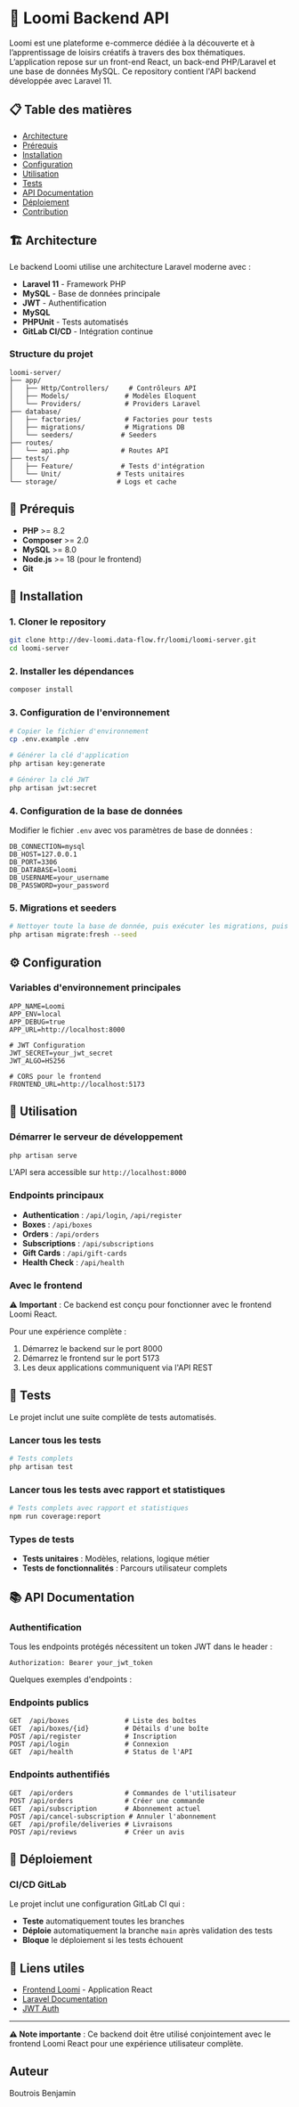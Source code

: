 # 🎁 Loomi Backend API

Loomi est une plateforme e-commerce dédiée à la découverte et à l’apprentissage de loisirs créatifs à travers des box thématiques. L’application repose sur un front-end React, un back-end PHP/Laravel et une base de données MySQL. Ce repository contient l'API backend développée avec Laravel 11.

## 📋 Table des matières

- [Architecture](#-architecture)
- [Prérequis](#-prérequis)
- [Installation](#-installation)
- [Configuration](#-configuration)
- [Utilisation](#-utilisation)
- [Tests](#-tests)
- [API Documentation](#-api-documentation)
- [Déploiement](#-déploiement)
- [Contribution](#-contribution)

## 🏗 Architecture

Le backend Loomi utilise une architecture Laravel moderne avec :

- **Laravel 11** - Framework PHP
- **MySQL** - Base de données principale
- **JWT** - Authentification
- **MySQL**
- **PHPUnit** - Tests automatisés
- **GitLab CI/CD** - Intégration continue

### Structure du projet

```
loomi-server/
├── app/
│   ├── Http/Controllers/     # Contrôleurs API
│   ├── Models/              # Modèles Eloquent
│   └── Providers/           # Providers Laravel
├── database/
│   ├── factories/           # Factories pour tests
│   ├── migrations/          # Migrations DB
│   └── seeders/            # Seeders
├── routes/
│   └── api.php             # Routes API
├── tests/
│   ├── Feature/            # Tests d'intégration
│   └── Unit/              # Tests unitaires
└── storage/               # Logs et cache
```

## 🔧 Prérequis

- **PHP** >= 8.2
- **Composer** >= 2.0
- **MySQL** >= 8.0
- **Node.js** >= 18 (pour le frontend)
- **Git**

## 🚀 Installation

### 1. Cloner le repository

```bash
git clone http://dev-loomi.data-flow.fr/loomi/loomi-server.git
cd loomi-server
```

### 2. Installer les dépendances

```bash
composer install
```

### 3. Configuration de l'environnement

```bash
# Copier le fichier d'environnement
cp .env.example .env

# Générer la clé d'application
php artisan key:generate

# Générer la clé JWT
php artisan jwt:secret
```

### 4. Configuration de la base de données

Modifier le fichier `.env` avec vos paramètres de base de données :

```env
DB_CONNECTION=mysql
DB_HOST=127.0.0.1
DB_PORT=3306
DB_DATABASE=loomi
DB_USERNAME=your_username
DB_PASSWORD=your_password
```

### 5. Migrations et seeders

```bash
# Nettoyer toute la base de donnée, puis exécuter les migrations, puis peupler de données fictives
php artisan migrate:fresh --seed
```

## ⚙️ Configuration

### Variables d'environnement principales

```env
APP_NAME=Loomi
APP_ENV=local
APP_DEBUG=true
APP_URL=http://localhost:8000

# JWT Configuration
JWT_SECRET=your_jwt_secret
JWT_ALGO=HS256

# CORS pour le frontend
FRONTEND_URL=http://localhost:5173
```

## 🎯 Utilisation

### Démarrer le serveur de développement

```bash
php artisan serve
```

L'API sera accessible sur `http://localhost:8000`

### Endpoints principaux

- **Authentication** : `/api/login`, `/api/register`
- **Boxes** : `/api/boxes`
- **Orders** : `/api/orders`
- **Subscriptions** : `/api/subscriptions`
- **Gift Cards** : `/api/gift-cards`
- **Health Check** : `/api/health`

### Avec le frontend

⚠️ **Important** : Ce backend est conçu pour fonctionner avec le frontend Loomi React. 

Pour une expérience complète :
1. Démarrez le backend sur le port 8000
2. Démarrez le frontend sur le port 5173
3. Les deux applications communiquent via l'API REST

## 🧪 Tests

Le projet inclut une suite complète de tests automatisés.

### Lancer tous les tests

```bash
# Tests complets
php artisan test
```

### Lancer tous les tests avec rapport et statistiques

```bash
# Tests complets avec rapport et statistiques
npm run coverage:report
```

### Types de tests

- **Tests unitaires** : Modèles, relations, logique métier
- **Tests de fonctionnalités** : Parcours utilisateur complets

## 📚 API Documentation

### Authentification

Tous les endpoints protégés nécessitent un token JWT dans le header :

```http
Authorization: Bearer your_jwt_token
```

Quelques exemples d'endpoints :

### Endpoints publics

```http
GET  /api/boxes              # Liste des boîtes
GET  /api/boxes/{id}         # Détails d'une boîte
POST /api/register           # Inscription
POST /api/login              # Connexion
GET  /api/health             # Status de l'API
```

### Endpoints authentifiés

```http
GET  /api/orders             # Commandes de l'utilisateur
POST /api/orders             # Créer une commande
GET  /api/subscription       # Abonnement actuel
POST /api/cancel-subscription # Annuler l'abonnement
GET  /api/profile/deliveries # Livraisons
POST /api/reviews            # Créer un avis
```

## 🚀 Déploiement

### CI/CD GitLab

Le projet inclut une configuration GitLab CI qui :

- **Teste** automatiquement toutes les branches
- **Déploie** automatiquement la branche `main` après validation des tests
- **Bloque** le déploiement si les tests échouent

## 🔗 Liens utiles

- [Frontend Loomi](https://dev-loomi.data-flow.fr/loomi/loomi-front) - Application React
- [Laravel Documentation](https://laravel.com/docs)
- [JWT Auth](https://jwt-auth.readthedocs.io/)

---

**⚠️ Note importante** : Ce backend doit être utilisé conjointement avec le frontend Loomi React pour une expérience utilisateur complète.

## Auteur

Boutrois Benjamin